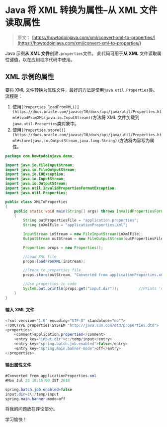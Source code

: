 # Java 将 XML 转换为属性–从 XML 文件读取属性

> 原文： [https://howtodoinjava.com/xml/convert-xml-to-properties/](https://howtodoinjava.com/xml/convert-xml-to-properties/)

Java 示例**从 XML 文件**创建`.properties`文件。 此代码可用于**从 XML** 文件读取属性键值，以在应用程序代码中使用。

## XML 示例的属性

要将 XML 文件转换为属性文件，最好的方法是使用`java.util.Properties`类。 流程是：

1.  使用`[Properties.loadFromXML()](https://docs.oracle.com/javase/10/docs/api/java/util/Properties.html#loadFromXML(java.io.InputStream))`方法将 XML 文件加载到`java.util.Properties`类对象中。
2.  使用`[Properties.store()](https://docs.oracle.com/javase/10/docs/api/java/util/Properties.html#store(java.io.OutputStream,java.lang.String))`方法将内容写为属性。

```java
package com.howtodoinjava.demo;

import java.io.FileInputStream;
import java.io.FileOutputStream;
import java.io.IOException;
import java.io.InputStream;
import java.io.OutputStream;
import java.util.InvalidPropertiesFormatException;
import java.util.Properties;

public class XMLToProperties 
{
	public static void main(String[] args) throws InvalidPropertiesFormatException, IOException 
	{
		String outPropertiesFile = "application.properties";
		String inXmlFile = "applicationProperties.xml";

		InputStream inStream = new FileInputStream(inXmlFile);			//Input XML File
		OutputStream outStream = new FileOutputStream(outPropertiesFile);	//Output properties File

		Properties props = new Properties();

		//Load XML file
		props.loadFromXML(inStream);

		//Store to properties file
		props.store(outStream, "Converted from applicationProperties.xml");

		//Use properties in code
		System.out.println(props.get("input.dir"));			//Prints 'c:/temp/input'
	}
}

```

#### 输入 XML 文件

```java
<?xml version="1.0" encoding="UTF-8" standalone="no"?>
<!DOCTYPE properties SYSTEM "http://java.sun.com/dtd/properties.dtd">
<properties>
	<comment>application.properties</comment>
	<entry key="input.dir">c:/temp/input</entry>
	<entry key="spring.batch.job.enabled">false</entry>
	<entry key="spring.main.banner-mode">off</entry>
</properties>

```

#### 输出属性文件

```java
#Converted from applicationProperties.xml
#Mon Jul 23 18:15:00 IST 2018

spring.batch.job.enabled=false
input.dir=c\:/temp/input
spring.main.banner-mode=off

```

将我的问题放在评论部分。

学习愉快！